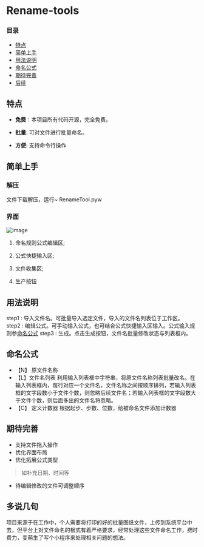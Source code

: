 # Rename-tools
### 目录
- [特点](#特点)
- [简单上手](#简单上手)
- [用法说明](#用法说明)
- [命名公式](#命名公式)
-  [期待完善](#期待完善)
-  [后续](#多说几句)
## 特点

- **免费**：本项目所有代码开源，完全免费。

- **批量**: 可对文件进行批量命名。

- **方便**: 支持命令行操作

## 简单上手

### 解压

文件下载解压，运行~ RenameTool.pyw

### 界面
![image](https://github.com/wyterrasky/Rename-Tool/assets/147787793/ce543590-fe5d-45f5-9db2-c4c8ba519bef)


1.  命名规则公式编辑区;

2.  公式快捷输入区;

3.  文件收集区;

4.  生产按钮

## 用法说明
step1  :  导入文件名。可批量导入选定文件，导入的文件名列表位于工作区。
step2  :  编辑公式。可手动输入公式，也可结合公式快捷输入区输入。公式输入规则参[命名公式](#命名公式)
step3  :  生成。点击生成按钮，文件名批量修改状态与列表框内。

## 命名公式
- 【N】 原文件名称
-  【L】文件名列表
 利用输入列表框中字符串，将原文件名称列表批量改名。在输入列表框内，每行对应一个文件名，文件名称之间按顺序排列，若输入列表框的文字段数小于文件个数，则忽略后续文件名；若输入列表框的文字段数大于文件个数，则后面多出的文件名将忽略。
- 【C】 定义计数器
根据起步、步数、位数，给被命名文件添加计数器

## 期待完善
 - 支持文件拖入操作
 - 优化界面布局
 - 优化拓展公式类型
> 如补充日期、时间等
 - 待编辑修改的文件可调整顺序

## 多说几句
项目来源于在工作中，个人需要将打印的好的批量图纸文件，上传到系统平台中去，但平台上对文件命名的根式有着严格要求，经常处理这些文件命名工作，费时费力，变萌生了写个小程序来处理相关问题的想法。
